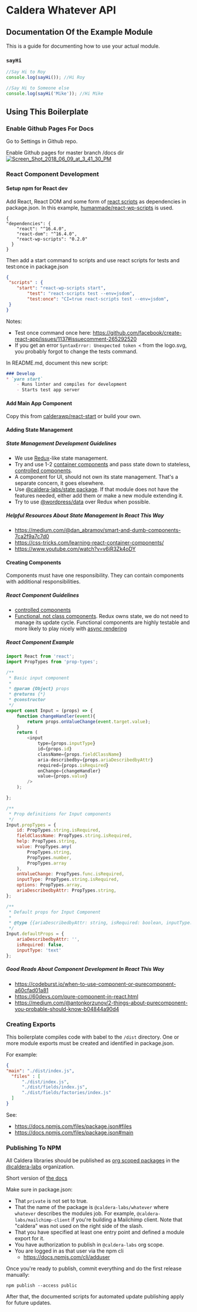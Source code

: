 # Caldera Whatever API

## Documentation Of the Example Module
This is a guide for documenting how to use your actual module.

### `sayHi`

```js
//Say Hi to Roy
console.log(sayHi()); //Hi Roy
```


```js
//Say Hi to Someone else
console.log(sayHi('Mike')); //Hi Mike
```


## Using This Boilerplate

### Enable Github Pages For Docs

Go to Settings in Github repo.

Enable Github pages for master branch /docs dir
<a href="https://ibb.co/bTSUv8"><img src="https://preview.ibb.co/hsXwa8/Screen_Shot_2018_06_09_at_3_41_30_PM.png" alt="Screen_Shot_2018_06_09_at_3_41_30_PM" border="0"></a>




### React Component Development
#### Setup npm for React dev
Add React, React DOM and some form of [react scripts](https://www.npmjs.com/package/react-scripts) as dependencies in package.json. In this example, [humanmade/react-wp-scripts](https://github.com/humanmade/react-wp-scripts) is used.
```
{
"dependencies": {
    "react": "^16.4.0",
    "react-dom": "^16.4.0",
    "react-wp-scripts": "0.2.0"
  }
}
```

Then add a start command to scripts and use react scripts for tests and test:once in package.json

```json
{
 "scripts" : {
    "start": "react-wp-scripts start",
        "test": "react-scripts test --env=jsdom",
        "test:once": "CI=true react-scripts test --env=jsdom",
 }
}

```

Notes:
* Test once command once here: https://github.com/facebook/create-react-app/issues/1137#issuecomment-265292520
* If you get an error `SyntaxError: Unexpected token <` from the logo.svg, you probably forgot to change the tests command.

In README.md, document this new script:

```markdown
### Develop
* `yarn start`
    - Runs linter and compiles for development
    - Starts test app server
```

#### Add Main App Component
Copy this from [calderawp/react-start](https://github.com/calderawp/react-start) or build your own.

#### Adding State Management
##### State Management Development Guidelines
* We use [Redux](https://redux.js.org/)-like state management.
* Try and use 1-2 [container components](https://redux.js.org/basics/usage-with-react#implementing-container-components) and pass state down to stateless, [controlled components](https://reactjs.org/docs/forms.html#controlled-components).
* A component for UI, should not own its state management. That's a separate concern, it goes elsewhere.
* Use [@caldera-labs/state package](https://github.com/calderawp/caldera-state). If that module does not have the features needed, either add them or make a new module extending it.
* Try to use [@wordpress/data](https://www.npmjs.com/package/@wordpress/data) over Redux when possible.

##### Helpful Resources About State Management In React This Way
* https://medium.com/@dan_abramov/smart-and-dumb-components-7ca2f9a7c7d0
* https://css-tricks.com/learning-react-container-components/
* https://www.youtube.com/watch?v=v6iR3Zk4oDY

#### Creating Components
Components must have one responsibility. They can contain components with additional responsibilities.

##### React Component Guidelines
* [controlled components](https://reactjs.org/docs/forms.html#controlled-components)
* [Functional, not class components](https://reactjs.org/docs/components-and-props.html#functional-and-class-components). Redux owns state, we do not need to manage its update cycle. Functional components are highly testable and more likely to play nicely with [async rendering](https://reactjs.org/blog/2018/03/27/update-on-async-rendering.html)

##### React Component Example
```js
import React from 'react';
import PropTypes from 'prop-types';

/**
 * Basic input component
 * 
 * @param {Object} props
 * @returns {*}
 * @constructor
 */
export const Input = (props) => {
	function changeHandler(event){
		return props.onValueChange(event.target.value);
	}
	return (
		<input
			type={props.inputType}
			id={props.id}
			className={props.fieldClassName}
			aria-describedby={props.ariaDescribedbyAttr}
			required={props.isRequired}
			onChange={changeHandler}
			value={props.value}
		/>
	);

};

/**
 * Prop definitions for Input components
 */
Input.propTypes = {
	id: PropTypes.string.isRequired,
	fieldClassName: PropTypes.string.isRequired,
	help: PropTypes.string,
	value: PropTypes.any(
		PropTypes.string,
		PropTypes.number,
		PropTypes.array
	),
	onValueChange: PropTypes.func.isRequired,
	inputType: PropTypes.string.isRequired,
	options: PropTypes.array,
	ariaDescribedbyAttr: PropTypes.string,
};

/**
 * Default props for Input Component
 * 
 * @type {{ariaDescribedbyAttr: string, isRequired: boolean, inputType: string}}
 */
Input.defaultProps = {
	ariaDescribedbyAttr: '',
	isRequired: false,
	inputType: 'text'
};
```

##### Good Reads About Component Development In React This Way
* https://codeburst.io/when-to-use-component-or-purecomponent-a60cfad01a81
* https://60devs.com/pure-component-in-react.html
* https://medium.com/@antonkorzunov/2-things-about-purecomponent-you-probable-should-know-b04844a90d4
### Creating Exports
This boilerplate compiles code with babel to the `/dist` directory. One or more module exports must be created and identified in package.json.

For example:
```json
{
"main": "./dist/index.js",
  "files" : [
      "./dist/index.js",
      "./dist/fields/index.js",
      "./dist/fields/factories/index.js"
  ]
}
```

See:
* https://docs.npmjs.com/files/package.json#files
* https://docs.npmjs.com/files/package.json#main

### Publishing To NPM
All Caldera libraries should be published as [org scoped packages](https://www.npmjs.com/docs/orgs/publishing-an-org-scoped-package.html) in the [@caldera-labs](https://www.npmjs.com/search?q=%40caldera-labs) organization.

Short version of [the docs](https://www.npmjs.com/docs/orgs/publishing-an-org-scoped-package.html)

Make sure in package.json:

* That `private` is not set to true.
* That the name of the package is `@caldera-labs/whatever` where `whatever` describes the modules job. For example, `@caldera-labs/mailchimp-client` if you're building a Mailchimp client. Note that "caldera" was not used on the right side of the slash.
* That you have specified at least one entry point and defined a module export for it.
* You have authorization to publish in `@caldera-labs` org scope.
* You are logged in as that user via the npm cli
    - https://docs.npmjs.com/cli/adduser

Once you're ready to publish, commit everything and do the first release manually:

`npm publish --access public`

After that, the documented scripts for automated update publishing apply for future updates.